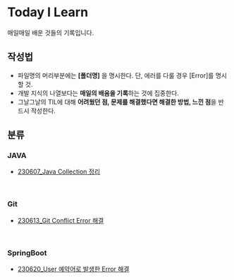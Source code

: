 # Today I Learn
매일매일 배운 것들의 기록입니다.

## 작성법
- 파일명의 머리부분에는 **[폴더명]** 을 명시한다. 단, 에러를 다룰 경우 [Error]를 명시할 것.
- 개발 지식의 나열보다는 **매일의 배움을 기록**하는 것에 집중한다.
- 그날그날의 TIL에 대해 **어려웠던 점, 문제를 해결했다면 해결한 방법, 느낀 점**을 반드시 작성한다.

## 분류

### JAVA
- [230607_Java Collection 정리](https://github.com/haeunNoh06/TIL/blob/main/JAVA/%5BJAVA%5D%20Collection.md)

<br>

### Git
- [230613_Git Conflict Error 해결](https://github.com/haeunNoh06/TIL/blob/main/Git/%5Bgit%5D%20Conflict%20Error.md)

<br>

### SpringBoot
- [230620_User 예약어로 발생한 Error 해결](https://github.com/haeunNoh06/TIL/blob/main/SpringBoot/%5Berror%5D%20org.h2.jdbc.JdbcSQLSyntaxErrorException.md)